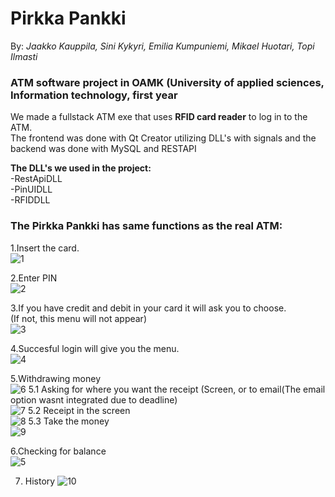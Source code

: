 # Pirkka Pankki </br>
By: *_Jaakko Kauppila, Sini Kykyri, Emilia Kumpuniemi, Mikael Huotari, Topi Ilmasti_* </br>
### ATM software project in OAMK (University of applied sciences, Information technology, first year </br>
We made a fullstack ATM exe that uses **RFID card reader** to log in to the ATM.</br>
The frontend was done with Qt Creator utilizing DLL's with signals and the backend was done with MySQL and RESTAPI </br>

**The DLL's we used in the project:** </br>
-RestApiDLL</br>
-PinUIDLL</br>
-RFIDDLL</br>

### The Pirkka Pankki has same functions as the real ATM:</br>

1.Insert the card.</br>
![1](https://github.com/Kaubbila/Pirkka-pankki/assets/76628873/a378208e-b7ba-428e-ba5d-db1986d010b5)

2.Enter PIN</br>
![2](https://github.com/Kaubbila/Pirkka-pankki/assets/76628873/67ba0883-0328-472b-903d-426bc4369ab6)

3.If you have credit and debit in your card it will ask you to choose.</br>
(If not, this menu will not appear) </br>
![3](https://github.com/Kaubbila/Pirkka-pankki/assets/76628873/db42f66c-4653-4fbf-9c68-66da85655545)

4.Succesful login will give you the menu.</br>
![4](https://github.com/Kaubbila/Pirkka-pankki/assets/76628873/56d5f4f9-7030-45b6-9d69-969484fba4c6)

5.Withdrawing money</br>
![6](https://github.com/Kaubbila/Pirkka-pankki/assets/76628873/85eb17c2-84da-478f-b797-856079946166)
5.1 Asking for where you want the receipt (Screen, or to email(The email option wasnt integrated due to deadline)</br>
![7](https://github.com/Kaubbila/Pirkka-pankki/assets/76628873/460fb399-54f3-4989-b9d0-e82c34dc7d34)
5.2 Receipt in the screen</br>
![8](https://github.com/Kaubbila/Pirkka-pankki/assets/76628873/1a1907ff-8768-41e9-8a5d-6ad792ccecf8)
5.3 Take the money</br>
![9](https://github.com/Kaubbila/Pirkka-pankki/assets/76628873/2bd38311-8083-4aa1-b5bd-2b107ef795ec)

6.Checking for balance</br>
![5](https://github.com/Kaubbila/Pirkka-pankki/assets/76628873/29edf217-83d7-41bd-adbc-aa3075272437)

7. History 
![10](https://github.com/Kaubbila/Pirkka-pankki/assets/76628873/9d851005-b245-4604-9da3-3c1c1be2eec8)


